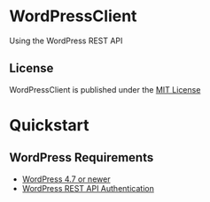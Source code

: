# WordPressClient
Using the WordPress REST API

## License
WordPressClient is published under the [MIT License](https://github.com/kohroy/WordPressClient/blob/master/LICENSE)

# Quickstart

## WordPress Requirements
* [WordPress 4.7 or newer](https://wordpress.org/)
* [WordPress REST API Authentication](https://wordpress.org/plugins/wp-rest-api-authentication/)
